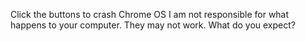 Click the buttons to crash Chrome OS
I am not responsible for what happens to your computer.
They may not work. What do you expect?
